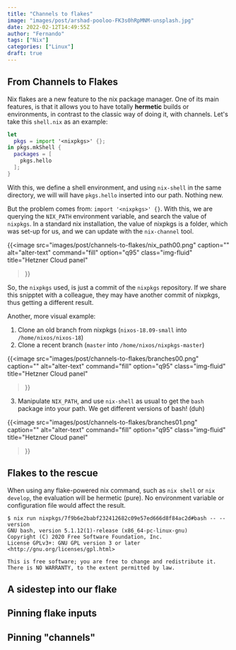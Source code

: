 ```yaml
---
title: "Channels to flakes"
image: "images/post/arshad-pooloo-FK3s0hRpMNM-unsplash.jpg"
date: 2022-02-12T14:49:55Z
author: "Fernando"
tags: ["Nix"]
categories: ["Linux"]
draft: true
---
```


## From Channels to Flakes

Nix flakes are a new feature to the nix package manager. One of its main features, is that it allows you to have totally **hermetic** builds or environments, in contrast to the classic way of doing it, with channels. Let's take this `shell.nix` as an example:
```nix
let
  pkgs = import '<nixpkgs>' {};
in pkgs.mkShell {
  packages = [
    pkgs.hello
  ];
}
```
With this, we define a shell environment, and using `nix-shell` in the same directory, we will will have `pkgs.hello` inserted into our path. Nothing new.

But the problem comes from: `import '<nixpkgs>' {}`. With this, we are querying the `NIX_PATH` environment variable, and search the value of `nixpkgs`. In a standard nix installation, the value of nixpkgs is a folder, which was set-up for us, and we can update with the `nix-channel` tool.

{{<image
	src="images/post/channels-to-flakes/nix_path00.png" 
	caption=""
	alt="alter-text"
	command="fill"
	option="q95"
	class="img-fluid"
	title="Hetzner Cloud panel"
>}}

So, the `nixpkgs` used, is just a commit of the `nixpkgs` repository. If we share this snipptet with a colleague, they may have another commit of nixpkgs, thus getting a different result.

Another, more visual example:

1. Clone an old branch from nixpkgs (`nixos-18.09-small` into `/home/nixos/nixos-18`)
2. Clone a recent branch (`master` into `/home/nixos/nixpkgs-master`)

{{<image
	src="images/post/channels-to-flakes/branches00.png" 
	caption=""
	alt="alter-text"
	command="fill"
	option="q95"
	class="img-fluid"
	title="Hetzner Cloud panel"
>}}

3. Manipulate `NIX_PATH`, and use `nix-shell` as usual to get the `bash` package into your path. We get different versions of bash! (duh)

{{<image
	src="images/post/channels-to-flakes/branches01.png" 
	caption=""
	alt="alter-text"
	command="fill"
	option="q95"
	class="img-fluid"
	title="Hetzner Cloud panel"
>}}

## Flakes to the rescue

When using any flake-powered nix command, such as `nix shell` or `nix develop`, the evaluation will be hermetic (pure). No environment variable or configuration file would affect the result.

```console
$ nix run nixpkgs/7f9b6e2babf232412682c09e57ed666d8f84ac2d#bash -- --version
GNU bash, version 5.1.12(1)-release (x86_64-pc-linux-gnu)
Copyright (C) 2020 Free Software Foundation, Inc.
License GPLv3+: GNU GPL version 3 or later <http://gnu.org/licenses/gpl.html>

This is free software; you are free to change and redistribute it.
There is NO WARRANTY, to the extent permitted by law.
```


## A sidestep into our flake

## Pinning flake inputs

## Pinning "channels"